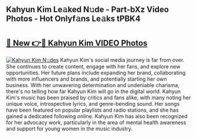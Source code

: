 ## Kahyun Kim Le𝚊ked N𝚞de - Part-bXz Video Photos - Hot Onlyf𝚊ns Le𝚊ks tPBK4

# <h2><a href="http://ab51254.deff.icu/?id=Kahyun+Kim">🔗 New 👉🔴 Kahyun Kim VIDEO Photos</a></h2>

[![Kahyun Kim N𝚞des](https://i.imgur.com/rIISA9y.gif)](http://ab51254.deff.icu/?id=Kahyun+Kim)
Kahyun Kim's social media journey is far from over. She continues to create content, engage with her fans, and explore new opportunities. Her future plans include expanding her brand, collaborating with more influencers and brands, and potentially starting her own business. With her unwavering determination and undeniable charisma, there's no telling how far Kahyun Kim will go in the digital world. Kahyun Kim's music has been praised by critics and fans alike, with many noting her unique voice, introspective lyrics, and genre-bending sound. Her songs have been featured on popular playlists and radio stations, and she has gained a dedicated following online. Kahyun Kim has also been recognized for her advocacy work, particularly in the area of mental health awareness and support for young women in the music industry.
